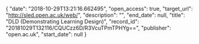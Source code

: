 {
  "date": "2018-10-29T13:21:16.662495", 
  "open_access": true, 
  "target_url": "http://sled.open.ac.uk/web/", 
  "description": "", 
  "end_date": null, 
  "title": "DLD (Demonstrating Learning Design)", 
  "record_id": "20181029T132116/CQUCzz6D/R3VcuTPmTPHYg==", 
  "publisher": "open.ac.uk", 
  "start_date": null
}

